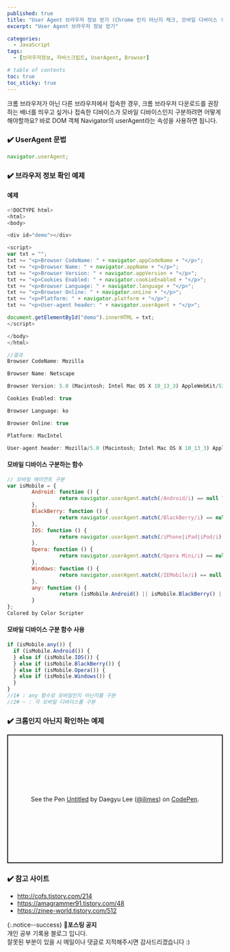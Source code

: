 ```yaml
---
published: true
title: "User Agent 브라우저 정보 얻기 (Chrome 인지 아닌지 체크, 모바일 디바이스 구분)"
excerpt: "User Agent 브라우저 정보 얻기"

categories:
  - JavaScript
tags:
  - [브라우저정보, 자바스크립트, UserAgent, Browser]

# table of contents
toc: true
toc_sticky: true
---
```


크롬 브라우저가 아닌 다른 브라우저에서 접속한 경우, 크롬 브라우저 다운로드를 권장하는 배너를 띄우고 싶거나 접속한 디바이스가 모바일 디바이스인지 구분하려면 어떻게 해야할까요? 바로 DOM 객체 Navigator의 userAgent라는 속성을 사용하면 됩니다.

### ✔️ UserAgent 문법

```js
navigator.userAgent;
```

### ✔️ 브라우저 정보 확인 예제

#### 예제

```js
<!DOCTYPE html>
<html>
<body>

<div id="demo"></div>

<script>
var txt = "";
txt += "<p>Browser CodeName: " + navigator.appCodeName + "</p>";
txt += "<p>Browser Name: " + navigator.appName + "</p>";
txt += "<p>Browser Version: " + navigator.appVersion + "</p>";
txt += "<p>Cookies Enabled: " + navigator.cookieEnabled + "</p>";
txt += "<p>Browser Language: " + navigator.language + "</p>";
txt += "<p>Browser Online: " + navigator.onLine + "</p>";
txt += "<p>Platform: " + navigator.platform + "</p>";
txt += "<p>User-agent header: " + navigator.userAgent + "</p>";

document.getElementById("demo").innerHTML = txt;
</script>

</body>
</html>

//결과
Browser CodeName: Mozilla

Browser Name: Netscape

Browser Version: 5.0 (Macintosh; Intel Mac OS X 10_13_3) AppleWebKit/537.36 (KHTML, like Gecko) Chrome/64.0.3282.167 Safari/537.36

Cookies Enabled: true

Browser Language: ko

Browser Online: true

Platform: MacIntel

User-agent header: Mozilla/5.0 (Macintosh; Intel Mac OS X 10_13_3) AppleWebKit/537.36 (KHTML, like Gecko) Chrome/64.0.3282.167 Safari/537.36
```

#### 모바일 디바이스 구분하는 함수

```js
// 모바일 에이전트 구분
var isMobile = {
        Android: function () {
                 return navigator.userAgent.match(/Android/i) == null ? false : true;
        },
        BlackBerry: function () {
                 return navigator.userAgent.match(/BlackBerry/i) == null ? false : true;
        },
        IOS: function () {
                 return navigator.userAgent.match(/iPhone|iPad|iPod/i) == null ? false : true;
        },
        Opera: function () {
                 return navigator.userAgent.match(/Opera Mini/i) == null ? false : true;
        },
        Windows: function () {
                 return navigator.userAgent.match(/IEMobile/i) == null ? false : true;
        },
        any: function () {
                 return (isMobile.Android() || isMobile.BlackBerry() || isMobile.IOS() || isMobile.Opera() || isMobile.Windows());
        }
};
Colored by Color Scripter
```

#### 모바일 디바이스 구분 함수 사용

```js
if (isMobile.any()) {
  if (isMobile.Android()) {
  } else if (isMobile.IOS()) {
  } else if (isMobile.BlackBerry()) {
  } else if (isMobile.Opera()) {
  } else if (isMobile.Windows()) {
  }
}
//1# : any 함수로 모바일인지 아닌지를 구분
//2# ~ : 각 모바일 디바이스를 구분
```

### ✔️ 크롬인지 아닌지 확인하는 예제

<p class="codepen" data-height="300" data-default-tab="html,result" data-slug-hash="rNrNXQO" data-user="ilimes" style="height: 300px; box-sizing: border-box; display: flex; align-items: center; justify-content: center; border: 2px solid; margin: 1em 0; padding: 1em;">
  <span>See the Pen <a href="https://codepen.io/ilimes/pen/rNrNXQO">
  Untitled</a> by Daegyu Lee (<a href="https://codepen.io/ilimes">@ilimes</a>)
  on <a href="https://codepen.io">CodePen</a>.</span>
</p>
<script async src="https://cpwebassets.codepen.io/assets/embed/ei.js"></script>

### ✔️ 참고 사이트

- <http://cofs.tistory.com/214>
- <https://amagrammer91.tistory.com/48>
- <https://zinee-world.tistory.com/512>

{:.notice--success}
🔔**포스팅 공지**  
개인 공부 기록용 블로그 입니다.  
잘못된 부분이 있을 시 메일이나 댓글로 지적해주시면 감사드리겠습니다 :)
